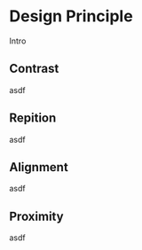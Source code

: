 Design Principle
================

Intro

## Contrast

asdf

## Repition

asdf

## Alignment

asdf

## Proximity 

asdf